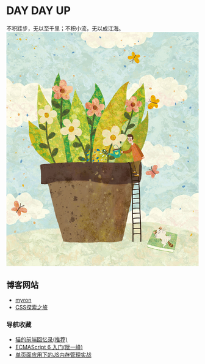 # DAY DAY UP

不积跬步，无以至千里；不积小流，无以成江海。
[![cover](images/cover_thumbnail.jpg)](images/cover_thumbnail.jpg)

## 博客网站
- [myron](http://www.myronliu.com/)
- [CSS探索之旅](http://blog.doyoe.com/)

### 导航收藏
- [ 猫的前端回忆录(推荐) ](https://github.com/windiest/Front-end-tutorial)
- [ECMAScript 6 入门(阮一峰)](http://es6.ruanyifeng.com/)
- [单页面应用下的JS内存管理实战](http://mp.weixin.qq.com/s?__biz=MjM5MTA1MjAxMQ==&mid=2651225864&idx=1&sn=292dd36cbcbb7d57c67718752ceaf6d0&chksm=bd49a68c8a3e2f9aa91e21741e1b7a6c46119d68ad1f8e8ad8578f302b18f304e3b345c10c76&mpshare=1&scene=23&srcid=0224axyGmcRI1ucGCbq3qSVU#rd)
